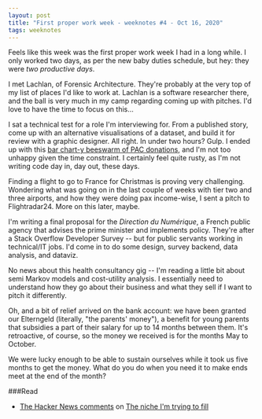 ```yaml
---
layout: post
title: "First proper work week - weeknotes #4 - Oct 16, 2020"
tags: weeknotes
---
```


Feels like this week was the first  proper work week I had in a long while. I only worked two days, as per the new baby duties schedule, but hey: they were _two productive days_.

I met Lachlan, of Forensic Architecture. They're probably at the very top of my list of places I'd like to work at. Lachlan is a software researcher there, and the ball is very much in my camp regarding coming up with pitches. I'd love to have the time to focus on this...

I sat a technical test for a role I'm interviewing for. From a published story, come up with an alternative visualisations of a dataset, and build it for review with a graphic designer. All right. In under two hours? Gulp. I ended up with this [bar chart-y beeswarm of PAC donations](https://observablehq.com/@basilesimon/misguided-generosity), and I'm not too unhappy given the time constraint. I certainly feel quite rusty, as I'm not writing code day in, day out, these days.

Finding a flight to go to France for Christmas is proving very challenging. Wondering what was going on in the last couple of weeks with tier two and three airports, and how they were doing pax income-wise, I sent a pitch to Flightradar24. More on this later, maybe.

I'm writing a final proposal for the _Direction du Numérique_, a French public agency that advises the prime minister and implements policy. They're after a Stack Overflow Developer Survey -- but for public servants working in technical/IT jobs. I'd come in to do some design, survey backend, data analysis, and dataviz.

No news about this health consultancy gig -- I'm reading a little bit about semi Markov models and cost-utility analysis. I essentially need to understand how they go about their business and what they sell if I want to pitch it differently.

Oh, and a bit of relief arrived on the bank account: we have been granted our Elterngeld (literally, "the parents' money"), a benefit for young parents that subsidies a part of their salary for up to 14 months between them. It's retroactive, of course, so the money we received is for the months May to October.

We were lucky enough to be able to sustain ourselves while it took us five months to get the money. What do you do when you need it to make ends meet at the end of the month?

###Read
+ [The Hacker News comments](https://news.ycombinator.com/item?id=24763209) on [The niche I'm trying to fill](http://www.eclogiselle.com/2020/10/the-niche-i-am-looking-to-fill.html)